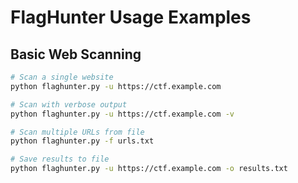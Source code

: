 # FlagHunter Usage Examples

## Basic Web Scanning

```bash
# Scan a single website
python flaghunter.py -u https://ctf.example.com

# Scan with verbose output
python flaghunter.py -u https://ctf.example.com -v

# Scan multiple URLs from file
python flaghunter.py -f urls.txt

# Save results to file
python flaghunter.py -u https://ctf.example.com -o results.txt
